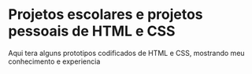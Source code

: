 # Projetos escolares e projetos pessoais de HTML e CSS
Aqui tera alguns prototipos codificados de HTML e CSS, mostrando meu conhecimento e experiencia

